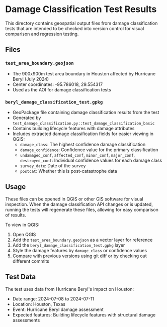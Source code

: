 # Damage Classification Test Results

This directory contains geospatial output files from damage classification tests that are intended to be checked into version control for visual comparison and regression testing.

## Files

### `test_area_boundary.geojson`
- The 900x900m test area boundary in Houston affected by Hurricane Beryl (July 2024)
- Center coordinates: -95.786018, 29.554317
- Used as the AOI for damage classification tests

### `beryl_damage_classification_test.gpkg`
- GeoPackage file containing damage classification results from the test
- Generated by `test_damage_classification.py::test_damage_classification_basic`
- Contains building lifecycle features with damage attributes
- Includes extracted damage classification fields for easier viewing in QGIS:
  - `damage_class`: The highest confidence damage classification
  - `damage_confidence`: Confidence value for the primary classification
  - `undamaged_conf`, `affected_conf`, `minor_conf`, `major_conf`, `destroyed_conf`: Individual confidence values for each damage class
  - `survey_date`: Date of the survey
  - `postcat`: Whether this is post-catastrophe data

## Usage

These files can be opened in QGIS or other GIS software for visual inspection. When the damage classification API changes or is updated, running the tests will regenerate these files, allowing for easy comparison of results.

To view in QGIS:
1. Open QGIS
2. Add the `test_area_boundary.geojson` as a vector layer for reference
3. Add the `beryl_damage_classification_test.gpkg` layer
4. Style the damage features by `damage_class` or confidence values
5. Compare with previous versions using git diff or by checking out different commits

## Test Data

The test uses data from Hurricane Beryl's impact on Houston:
- Date range: 2024-07-08 to 2024-07-11
- Location: Houston, Texas
- Event: Hurricane Beryl damage assessment
- Expected features: Building lifecycle features with structural damage assessments